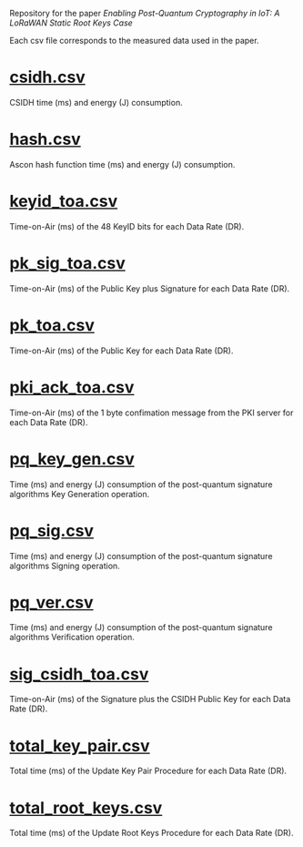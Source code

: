 Repository for the paper _Enabling Post-Quantum Cryptography in IoT: A LoRaWAN Static Root Keys Case_  

Each csv file corresponds to the measured data used in the paper.

# [csidh.csv](csidh.csv)
CSIDH time (ms) and energy (J) consumption.

# [hash.csv](hash.csv)
Ascon hash function time (ms) and energy (J) consumption.

# [keyid_toa.csv](keyid_toa.csv)
Time-on-Air (ms) of the 48 KeyID bits for each Data Rate (DR).

# [pk_sig_toa.csv](pk_sig_toa.csv)
Time-on-Air (ms) of the Public Key plus Signature for each Data Rate (DR).

# [pk_toa.csv](pk_toa.csv)
Time-on-Air (ms) of the Public Key for each Data Rate (DR).

# [pki_ack_toa.csv](pki_ack_toa.csv)
Time-on-Air (ms) of the 1 byte confimation message from the PKI server for each Data Rate (DR).

# [pq_key_gen.csv](pq_key_gen.csv)
Time (ms) and energy (J) consumption of the post-quantum signature algorithms Key Generation operation.

# [pq_sig.csv](pq_sig.csv)
Time (ms) and energy (J) consumption of the post-quantum signature algorithms Signing operation.

# [pq_ver.csv](pq_ver.csv)
Time (ms) and energy (J) consumption of the post-quantum signature algorithms Verification operation.

# [sig_csidh_toa.csv](sig_csidh_toa.csv)
Time-on-Air (ms) of the Signature plus the CSIDH Public Key for each Data Rate (DR).

# [total_key_pair.csv](total_key_pair.csv)
Total time (ms) of the Update Key Pair Procedure for each Data Rate (DR).

# [total_root_keys.csv](total_root_keys.csv)
Total time (ms) of the Update Root Keys Procedure for each Data Rate (DR).
